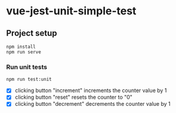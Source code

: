 
# vue-jest-unit-simple-test

## Project setup
```
npm install
npm run serve
```

### Run unit tests
```
npm run test:unit
```

 - [X] clicking button "increment" increments the counter value by 1
 - [X] clicking button "reset" resets the counter to "0"
 - [X] clicking button "decrement" decrements the counter value by 1
